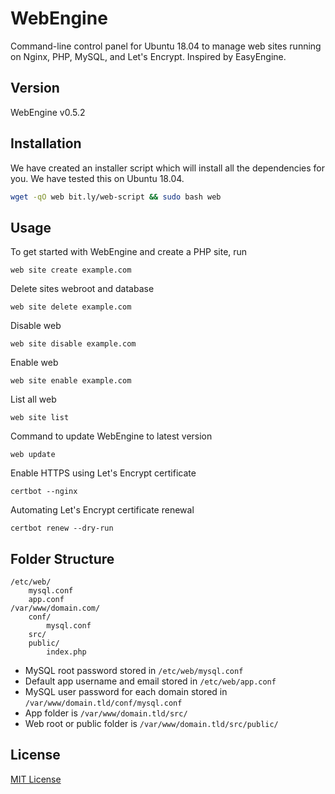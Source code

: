 # WebEngine
Command-line control panel for Ubuntu 18.04 to manage web sites running on Nginx, PHP, MySQL, and Let's Encrypt. Inspired by EasyEngine.

## Version

WebEngine v0.5.2

## Installation

We have created an installer script which will install all the dependencies for you. We have tested this on Ubuntu 18.04.

```bash
wget -qO web bit.ly/web-script && sudo bash web
```

## Usage

To get started with WebEngine and create a PHP site, run

```
web site create example.com
```

Delete sites webroot and database

```
web site delete example.com
```

Disable web

```
web site disable example.com
```

Enable web

```
web site enable example.com
```

List all web

```
web site list
```

Command to update WebEngine to latest version

```
web update
```

Enable HTTPS using Let's Encrypt certificate

```
certbot --nginx
```

Automating Let's Encrypt certificate renewal

```
certbot renew --dry-run
```


## Folder Structure

```
/etc/web/
    mysql.conf
    app.conf
/var/www/domain.com/
    conf/
        mysql.conf
    src/
    public/
        index.php
```

- MySQL root password stored in `/etc/web/mysql.conf`
- Default app username and email stored in `/etc/web/app.conf`
- MySQL user password for each domain stored in `/var/www/domain.tld/conf/mysql.conf`
- App folder is `/var/www/domain.tld/src/`
- Web root or public folder is `/var/www/domain.tld/src/public/`


## License
[MIT License](http://opensource.org/licenses/MIT)
